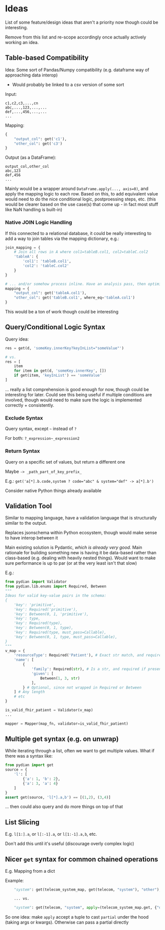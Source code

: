 
# Ideas

List of some feature/design ideas that aren't a priority now though could be interesting.

Remove from this list and re-scope accordingly once actually actively working an idea.

## Table-based Compatibility
Idea: Some sort of Pandas/Numpy compatibility (e.g. dataframe way of approaching data interop)
- Would probably be linked to a csv version of some sort

Input:
```csv
c1,c2,c3,...,cn
abc,...,123,...,...
def,...,456,...,...
...
```

Mapping:
```python
{
    "output_col": get('c1'),
    "other_col": get('c3')
}
```

Output (as a DataFrame):
```csv
output_col,other_col
abc,123
def,456
...
```

Mainly would be a wrapper around `DataFrame.apply(..., axis=0)`, and apply the mapping logic to each row.
Based on this, to add equivalent value would need to do the nice conditional logic, postproessing steps, etc.
(this would be clearer based on the use case(s) that come up - in fact most stuff like NaN handling is built-in)

### Native JOIN Logic Handling
If this connected to a relational database, it could be really interesting to add a way to join tables via the mapping dictionary, e.g.:
```python
join_mapping = {
    # Join all rows in A where col1=tableB.col1, col2=tableC.col2
    'tableA': {
        'col1': 'tableB.col1',
        'col2': 'tableC.col2'
    }
}

# ... and/or somehow process inline. Have an analysis pass, then optimize the query accordingly
mapping = {
    "output_col": get('tableA.col1'),
    "other_col": get('tableB.col1', where_eq='tableA.col1')
}
```
This would be a ton of work though could be interesting

## Query/Conditional Logic Syntax
Query idea:
```python
res = get(d, 'someKey.innerKey?keyInList="someValue"')

# vs.
res = [
    item
    for item in get(d, 'someKey.innerKey', [])
    if get(item, 'keyInList') == 'someValue'
]
```
... really a list comprehension is good enough for now, though could be interesting for later.
Could see this being useful if multiple conditions are involved, though would need to
make sure the logic is implemented correctly + consistently.

### Exclude Syntax
Query syntax, except `~` instead of `?`

For both: `?_expression~_expression2`

### Return Syntax
Query on a specific set of values, but return a different one

Maybe `-> _path_part_of_key_prefix_`

E.g.: `get('a[*].b.code,system ? code="abc" & system="def" -> a[*].b')`

Consider native Python things already available

## Validation Tool
Similar to mapping language, have a validation language that is structurally similar to the output.

Replaces jsonschema within Python ecosystem, though would make sense to have interop between it

Main existing solution is Pydantic, _which is already very good_. Main rationale for building something new
is having it be data-based rather than class-based (e.g. dealing with heavily nested things).
Would want to make sure performance is up to par (or at the very least isn't that slow)

E.g.:
```python
from pydian import Validator
from pydian.lib.enums import Required, Between
"""
Ideas for valid key-value pairs in the schema:
{
    'key': 'primitive',
    'key': Required('primitive'),
    'key': Between(0, 1, 'primitive'),
    'key': type,
    'key': Required(type),
    'key': Between(0, 1, type),
    'key': Required(type, must_pass=Callable),
    'key': Between(0, 1, type, must_pass=Callable),
}
"""
v_map = {
    'resourceType': Required('Patient'), # Exact str match, and required
    'name': [
        {
            'family': Required(str), # Is a str, and required if present
            'given': [
                Between(1, 3, str)
            ],
        } # Optional, since not wrapped in Required or Between
    ] # Any length
    # etc
}

is_valid_fhir_patient = Validator(v_map)
...

mapper = Mapper(map_fn, validator=is_valid_fhir_patient)
```

## Multiple get syntax (e.g. on unwrap)

While iterating through a list, often we want to get multiple values. What if there was a syntax like:
```python
from pydian import get
source = {
    'l': [
        {'a': 1, 'b': 2},
        {'a': 3, 'a': 4}
    ]
}
assert get(source, 'l[*].a,b') == [(1,2), (3,4)]
```
... then could also query and do more things on top of that

## List Slicing

E.g. `l[1:].a`, or `l[:-1].a`, or `l[1:-1].a,b`, etc.

Don't add this until it's useful (discourage overly complex logic)

## Nicer `get` syntax for common chained operations

E.g. Mapping from a dict

Example:
```python
    "system": get(telecom_system_map, get(telecom, "system"), "other"),

    ... vs.

    "system": get(telecom, "system", apply=(telecom_system_map.get, {"default": "other"}))
```

So one idea: make `apply` accept a tuple to cast `partial` under the hood (taking args or kwargs). Otherwise can pass a partial directly
